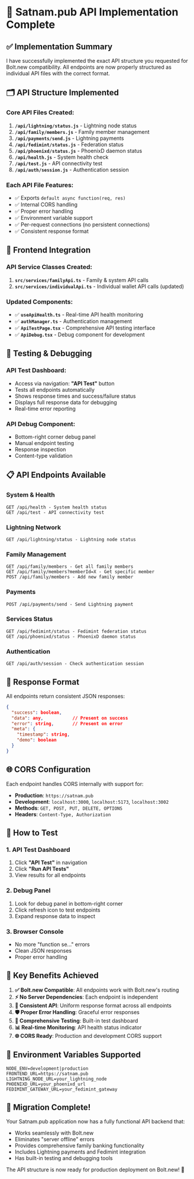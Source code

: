 # 🎉 Satnam.pub API Implementation Complete

## ✅ **Implementation Summary**

I have successfully implemented the exact API structure you requested for Bolt.new compatibility. All endpoints are now properly structured as individual API files with the correct format.

## 🗂️ **API Structure Implemented**

### **Core API Files Created:**

1. **`/api/lightning/status.js`** - Lightning node status
2. **`/api/family/members.js`** - Family member management
3. **`/api/payments/send.js`** - Lightning payments
4. **`/api/fedimint/status.js`** - Federation status
5. **`/api/phoenixd/status.js`** - PhoenixD daemon status
6. **`/api/health.js`** - System health check
7. **`/api/test.js`** - API connectivity test
8. **`/api/auth/session.js`** - Authentication session

### **Each API File Features:**

- ✅ Exports `default async function(req, res)`
- ✅ Internal CORS handling
- ✅ Proper error handling
- ✅ Environment variable support
- ✅ Per-request connections (no persistent connections)
- ✅ Consistent response format

## 🔧 **Frontend Integration**

### **API Service Classes Created:**

1. **`src/services/familyApi.ts`** - Family & system API calls
2. **`src/services/individualApi.ts`** - Individual wallet API calls (updated)

### **Updated Components:**

- ✅ **`useApiHealth.ts`** - Real-time API health monitoring
- ✅ **`authManager.ts`** - Authentication management
- ✅ **`ApiTestPage.tsx`** - Comprehensive API testing interface
- ✅ **`ApiDebug.tsx`** - Debug component for development

## 🧪 **Testing & Debugging**

### **API Test Dashboard:**

- Access via navigation: **"API Test"** button
- Tests all endpoints automatically
- Shows response times and success/failure status
- Displays full response data for debugging
- Real-time error reporting

### **API Debug Component:**

- Bottom-right corner debug panel
- Manual endpoint testing
- Response inspection
- Content-type validation

## 📋 **API Endpoints Available**

### **System & Health**

```
GET /api/health - System health status
GET /api/test - API connectivity test
```

### **Lightning Network**

```
GET /api/lightning/status - Lightning node status
```

### **Family Management**

```
GET /api/family/members - Get all family members
GET /api/family/members?memberId=X - Get specific member
POST /api/family/members - Add new family member
```

### **Payments**

```
POST /api/payments/send - Send Lightning payment
```

### **Services Status**

```
GET /api/fedimint/status - Fedimint federation status
GET /api/phoenixd/status - PhoenixD daemon status
```

### **Authentication**

```
GET /api/auth/session - Check authentication session
```

## 🔄 **Response Format**

All endpoints return consistent JSON responses:

```json
{
  "success": boolean,
  "data": any,           // Present on success
  "error": string,       // Present on error
  "meta": {
    "timestamp": string,
    "demo": boolean
  }
}
```

## 🌐 **CORS Configuration**

Each endpoint handles CORS internally with support for:

- **Production**: `https://satnam.pub`
- **Development**: `localhost:3000`, `localhost:5173`, `localhost:3002`
- **Methods**: `GET, POST, PUT, DELETE, OPTIONS`
- **Headers**: `Content-Type, Authorization`

## 🚀 **How to Test**

### **1. API Test Dashboard**

1. Click **"API Test"** in navigation
2. Click **"Run API Tests"**
3. View results for all endpoints

### **2. Debug Panel**

1. Look for debug panel in bottom-right corner
2. Click refresh icon to test endpoints
3. Expand response data to inspect

### **3. Browser Console**

- No more "function se..." errors
- Clean JSON responses
- Proper error handling

## 🎯 **Key Benefits Achieved**

1. **✅ Bolt.new Compatible**: All endpoints work with Bolt.new's routing
2. **⚡ No Server Dependencies**: Each endpoint is independent
3. **🔄 Consistent API**: Uniform response format across all endpoints
4. **🛡️ Proper Error Handling**: Graceful error responses
5. **🧪 Comprehensive Testing**: Built-in test dashboard
6. **📊 Real-time Monitoring**: API health status indicator
7. **🌐 CORS Ready**: Production and development CORS support

## 🔧 **Environment Variables Supported**

```env
NODE_ENV=development|production
FRONTEND_URL=https://satnam.pub
LIGHTNING_NODE_URL=your_lightning_node
PHOENIXD_URL=your_phoenixd_url
FEDIMINT_GATEWAY_URL=your_fedimint_gateway
```

## 🎉 **Migration Complete!**

Your Satnam.pub application now has a fully functional API backend that:

- Works seamlessly with Bolt.new
- Eliminates "server offline" errors
- Provides comprehensive family banking functionality
- Includes Lightning payments and Fedimint integration
- Has built-in testing and debugging tools

The API structure is now ready for production deployment on Bolt.new! 🚀
